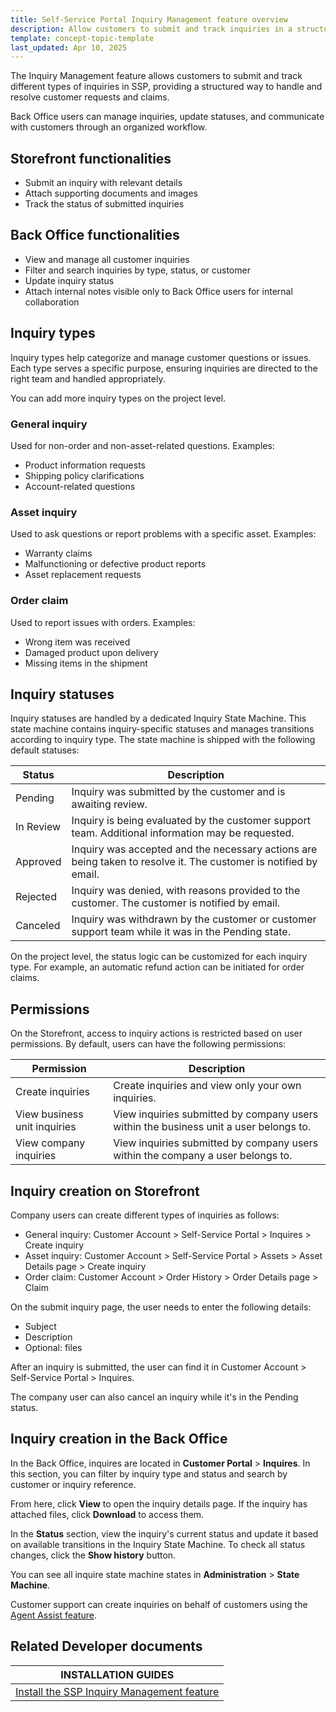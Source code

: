 ```yaml
---
title: Self-Service Portal Inquiry Management feature overview
description: Allow customers to submit and track inquiries in a structured way while enabling Back Office users to manage, resolve, and collaborate on customer requests.
template: concept-topic-template
last_updated: Apr 10, 2025
---
```



The Inquiry Management feature allows customers to submit and track different types of inquiries in SSP, providing a structured way to handle and resolve customer requests and claims.

Back Office users can manage inquiries, update statuses, and communicate with customers through an organized workflow.


## Storefront functionalities

- Submit an inquiry with relevant details
- Attach supporting documents and images
- Track the status of submitted inquiries

## Back Office functionalities

- View and manage all customer inquiries
- Filter and search inquiries by type, status, or customer
- Update inquiry status
- Attach internal notes visible only to Back Office users for internal collaboration


## Inquiry types

Inquiry types help categorize and manage customer questions or issues. Each type serves a specific purpose, ensuring inquiries are directed to the right team and handled appropriately.

You can add more inquiry types on the project level.

### General inquiry

Used for non-order and non-asset-related questions. Examples:

- Product information requests
- Shipping policy clarifications
- Account-related questions


### Asset inquiry

Used to ask questions or report problems with a specific asset. Examples:

- Warranty claims
- Malfunctioning or defective product reports
- Asset replacement requests


### Order claim

Used to report issues with orders. Examples:

- Wrong item was received
- Damaged product upon delivery
- Missing items in the shipment


## Inquiry statuses

Inquiry statuses are handled by a dedicated Inquiry State Machine. This state machine contains inquiry-specific statuses and manages transitions according to inquiry type. The state machine is shipped with the following default statuses:


| Status   | Description |
|----------|-------------|
| Pending  | Inquiry was submitted by the customer and is awaiting review. |
| In Review | Inquiry is being evaluated by the customer support team. Additional information may be requested. |
| Approved | Inquiry was accepted and the necessary actions are being taken to resolve it. The customer is notified by email. |
| Rejected | Inquiry was denied, with reasons provided to the customer. The customer is notified by email. |
| Canceled | Inquiry was withdrawn by the customer or customer support team while it was in the Pending state. |


On the project level, the status logic can be customized for each inquiry type. For example, an automatic refund action can be initiated for order claims.


## Permissions

On the Storefront, access to inquiry actions is restricted based on user permissions. By default, users can have the following permissions:


| Permission                    | Description |
|------------------------------|-------------|
| Create inquiries             | Create inquiries and view only your own inquiries. |
| View business unit inquiries | View inquiries submitted by company users within the business unit a user belongs to. |
| View company inquiries       | View inquiries submitted by company users within the company a user belongs to. |




## Inquiry creation on Storefront

Company users can create different types of inquiries as follows:
- General inquiry: Customer Account > Self-Service Portal > Inquires > Create inquiry
- Asset inquiry: Customer Account > Self-Service Portal > Assets > Asset Details page > Create inquiry
- Order claim: Customer Account > Order History > Order Details page > Claim

On the submit inquiry page, the user needs to enter the following details:
- Subject
- Description
- Optional: files

After an inquiry is submitted, the user can find it in Customer Account > Self-Service Portal > Inquires.

The company user can also cancel an inquiry while it's in the Pending status.


## Inquiry creation in the Back Office

In the Back Office, inquires are located in **Customer Portal** > **Inquires**. In this section, you can filter by inquiry type and status and search by customer or inquiry reference.

From here, click **View** to open the inquiry details page. If the inquiry has attached files, click **Download** to access them.

In the **Status** section, view the inquiry's current status and update it based on available transitions in the Inquiry State Machine. To check all status changes, click the **Show history** button.

You can see all inquire state machine states in **Administration** > **State Machine**.  

Customer support can create inquiries on behalf of customers using the [Agent Assist feature](/docs/pbc/all/user-management/{{site.version}}/base-shop/agent-assist-feature-overview.html).



## Related Developer documents

| INSTALLATION GUIDES |
| - |
| [Install the SSP Inquiry Management feature](/docs/pbc/all/self-service-portal/latest/install/install-the-ssp-inquiry-management-feature.html) |


